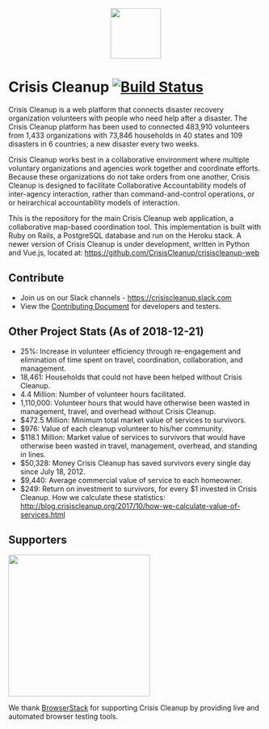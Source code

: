 <p align="center"><a href="https://www.crisiscleanup.org" target="_blank"><img width="100"src="https://www.crisiscleanup.org/assets/ccu-logo-balloons-353e457afd4f92da5df63e398a3688da.png"></a></p>

# Crisis Cleanup [![Build Status](https://circleci.com/gh/CrisisCleanup/crisiscleanup.png?style=shield)](https://circleci.com/gh/crisiscleanup/crisiscleanup)

Crisis Cleanup is a web platform that connects disaster recovery organization volunteers with people who need help after a disaster. The Crisis Cleanup platform has been used to connected 483,910 volunteers from 1,433 organizations with 73,846 households in 40 states and 109 disasters in 6 countries; a new disaster every two weeks.

Crisis Cleanup works best in a collaborative environment where multiple voluntary organizations and agencies work together and coordinate efforts. Because these organizations do not take orders from one another, Crisis Cleanup is designed to facilitate Collaborative Accountability models of inter-agency interaction, rather than command-and-control operations, or or heirarchical accountability models of interaction. 

This is the repository for the main Crisis Cleanup web application, a collaborative map-based coordination tool. This implementation is built with Ruby on Rails, a PostgreSQL database and run on the Heroku stack. A newer version of Crisis Cleanup is under development, written in Python and Vue.js, located at: https://github.com/CrisisCleanup/crisiscleanup-web

## Contribute

- Join us on our Slack channels - https://crisiscleanup.slack.com
- View the [Contributing Document](./CONTRIBUTING.md) for developers and testers.

Other Project Stats (As of 2018-12-21)
-------------

 - 25%: Increase in volunteer efficiency through re-engagement and elimination of time spent on travel, coordination, collaboration, and management.
 - 18,461: Households that could not have been helped without Crisis Cleanup.
 - 4.4 Million: Number of volunteer hours facilitated.
 - 1,110,000: Volunteer hours that would have otherwise been wasted in management, travel, and overhead without Crisis Cleanup.
 - $472.5 Million: Minimum total market value of services to survivors.
 - $976: Value of each cleanup volunteer to his/her community.
 - $118.1 Million: Market value of services to survivors that would have otherwise been wasted in travel, management, overhead, and standing in lines.
 - $50,328: Money Crisis Cleanup has saved survivors every single day since July 18, 2012.
 - $9,440: Average commercial value of service to each homeowner.
 - $249: Return on investment to survivors, for every $1 invested in Crisis Cleanup.
How we calculate these statistics: http://blog.crisiscleanup.org/2017/10/how-we-calculate-value-of-services.html

## Supporters
<img src="http://www.browserstack.com/images/layout/browserstack-logo-600x315.png" width="280"/>

We thank [BrowserStack](http://www.browserstack.com) for supporting Crisis Cleanup by providing live and automated browser testing tools.
